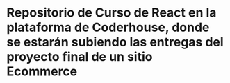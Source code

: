 # Repositorio de Curso de React en la plataforma de Coderhouse, donde se estarán subiendo las entregas del proyecto final de un sitio Ecommerce

